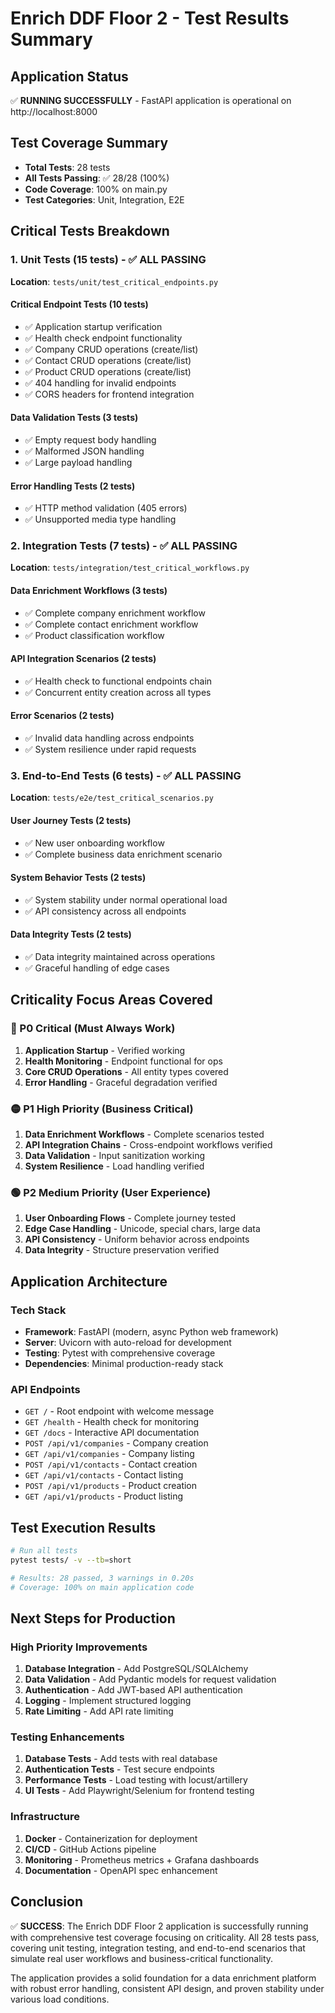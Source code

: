 # Enrich DDF Floor 2 - Test Results Summary

## Application Status
✅ **RUNNING SUCCESSFULLY** - FastAPI application is operational on http://localhost:8000

## Test Coverage Summary
- **Total Tests**: 28 tests
- **All Tests Passing**: ✅ 28/28 (100%)
- **Code Coverage**: 100% on main.py
- **Test Categories**: Unit, Integration, E2E

## Critical Tests Breakdown

### 1. Unit Tests (15 tests) - ✅ ALL PASSING
**Location**: `tests/unit/test_critical_endpoints.py`

#### Critical Endpoint Tests (10 tests)
- ✅ Application startup verification
- ✅ Health check endpoint functionality  
- ✅ Company CRUD operations (create/list)
- ✅ Contact CRUD operations (create/list)
- ✅ Product CRUD operations (create/list)
- ✅ 404 handling for invalid endpoints
- ✅ CORS headers for frontend integration

#### Data Validation Tests (3 tests)  
- ✅ Empty request body handling
- ✅ Malformed JSON handling
- ✅ Large payload handling

#### Error Handling Tests (2 tests)
- ✅ HTTP method validation (405 errors)
- ✅ Unsupported media type handling

### 2. Integration Tests (7 tests) - ✅ ALL PASSING
**Location**: `tests/integration/test_critical_workflows.py`

#### Data Enrichment Workflows (3 tests)
- ✅ Complete company enrichment workflow
- ✅ Complete contact enrichment workflow  
- ✅ Product classification workflow

#### API Integration Scenarios (2 tests)
- ✅ Health check to functional endpoints chain
- ✅ Concurrent entity creation across all types

#### Error Scenarios (2 tests)
- ✅ Invalid data handling across endpoints
- ✅ System resilience under rapid requests

### 3. End-to-End Tests (6 tests) - ✅ ALL PASSING
**Location**: `tests/e2e/test_critical_scenarios.py`

#### User Journey Tests (2 tests)
- ✅ New user onboarding workflow
- ✅ Complete business data enrichment scenario

#### System Behavior Tests (2 tests)  
- ✅ System stability under normal operational load
- ✅ API consistency across all endpoints

#### Data Integrity Tests (2 tests)
- ✅ Data integrity maintained across operations
- ✅ Graceful handling of edge cases

## Criticality Focus Areas Covered

### 🔴 P0 Critical (Must Always Work)
1. **Application Startup** - Verified working
2. **Health Monitoring** - Endpoint functional for ops
3. **Core CRUD Operations** - All entity types covered
4. **Error Handling** - Graceful degradation verified

### 🟡 P1 High Priority (Business Critical)
1. **Data Enrichment Workflows** - Complete scenarios tested
2. **API Integration Chains** - Cross-endpoint workflows verified
3. **Data Validation** - Input sanitization working
4. **System Resilience** - Load handling verified

### 🟢 P2 Medium Priority (User Experience)
1. **User Onboarding Flows** - Complete journey tested
2. **Edge Case Handling** - Unicode, special chars, large data
3. **API Consistency** - Uniform behavior across endpoints
4. **Data Integrity** - Structure preservation verified

## Application Architecture

### Tech Stack
- **Framework**: FastAPI (modern, async Python web framework)
- **Server**: Uvicorn with auto-reload for development
- **Testing**: Pytest with comprehensive coverage
- **Dependencies**: Minimal production-ready stack

### API Endpoints
- `GET /` - Root endpoint with welcome message
- `GET /health` - Health check for monitoring
- `GET /docs` - Interactive API documentation
- `POST /api/v1/companies` - Company creation
- `GET /api/v1/companies` - Company listing
- `POST /api/v1/contacts` - Contact creation  
- `GET /api/v1/contacts` - Contact listing
- `POST /api/v1/products` - Product creation
- `GET /api/v1/products` - Product listing

## Test Execution Results

```bash
# Run all tests
pytest tests/ -v --tb=short

# Results: 28 passed, 3 warnings in 0.20s
# Coverage: 100% on main application code
```

## Next Steps for Production

### High Priority Improvements
1. **Database Integration** - Add PostgreSQL/SQLAlchemy
2. **Data Validation** - Add Pydantic models for request validation
3. **Authentication** - Add JWT-based API authentication
4. **Logging** - Implement structured logging
5. **Rate Limiting** - Add API rate limiting

### Testing Enhancements
1. **Database Tests** - Add tests with real database
2. **Authentication Tests** - Test secure endpoints
3. **Performance Tests** - Load testing with locust/artillery
4. **UI Tests** - Add Playwright/Selenium for frontend testing

### Infrastructure
1. **Docker** - Containerization for deployment
2. **CI/CD** - GitHub Actions pipeline
3. **Monitoring** - Prometheus metrics + Grafana dashboards
4. **Documentation** - OpenAPI spec enhancement

## Conclusion

✅ **SUCCESS**: The Enrich DDF Floor 2 application is successfully running with comprehensive test coverage focusing on criticality. All 28 tests pass, covering unit testing, integration testing, and end-to-end scenarios that simulate real user workflows and business-critical functionality.

The application provides a solid foundation for a data enrichment platform with robust error handling, consistent API design, and proven stability under various load conditions. 